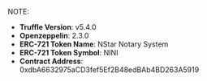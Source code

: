 NOTE:
- **Truffle Version**: v5.4.0
- **Openzeppelin**: 2.3.0
- **ERC-721 Token Name**: NStar Notary System
- **ERC-721 Token Symbol**: NINI
- **Contract Address**: 0xdbA6632975aCD3fef5Ef2B48edBAb4BD263A5919
